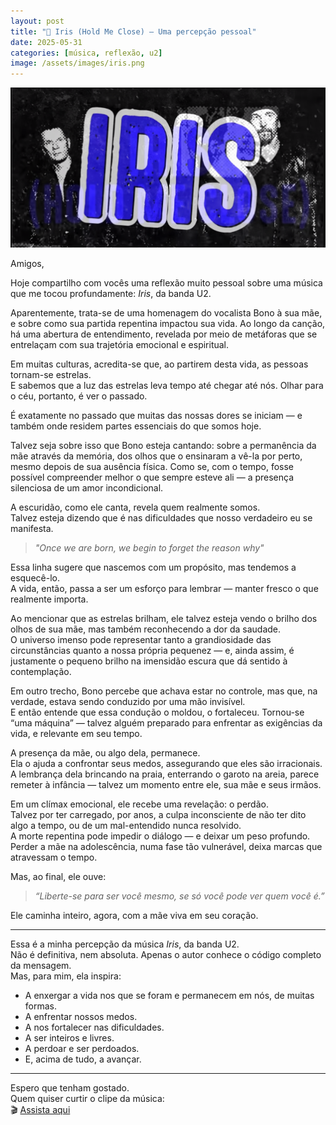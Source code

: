 ```yaml
---
layout: post
title: "🎵 Iris (Hold Me Close) — Uma percepção pessoal"
date: 2025-05-31
categories: [música, reflexão, u2]
image: /assets/images/iris.png
---
```


![Iris - U2](/assets/images/iris.png)

Amigos,

Hoje compartilho com vocês uma reflexão muito pessoal sobre uma música que me tocou profundamente: *Iris*, da banda U2.

Aparentemente, trata-se de uma homenagem do vocalista Bono à sua mãe, e sobre como sua partida repentina impactou sua vida. Ao longo da canção, há uma abertura de entendimento, revelada por meio de metáforas que se entrelaçam com sua trajetória emocional e espiritual.

Em muitas culturas, acredita-se que, ao partirem desta vida, as pessoas tornam-se estrelas.  
E sabemos que a luz das estrelas leva tempo até chegar até nós. Olhar para o céu, portanto, é ver o passado.

É exatamente no passado que muitas das nossas dores se iniciam — e também onde residem partes essenciais do que somos hoje.

Talvez seja sobre isso que Bono esteja cantando: sobre a permanência da mãe através da memória, dos olhos que o ensinaram a vê-la por perto, mesmo depois de sua ausência física. Como se, com o tempo, fosse possível compreender melhor o que sempre esteve ali — a presença silenciosa de um amor incondicional.

A escuridão, como ele canta, revela quem realmente somos.  
Talvez esteja dizendo que é nas dificuldades que nosso verdadeiro eu se manifesta.

> *"Once we are born, we begin to forget the reason why"*

Essa linha sugere que nascemos com um propósito, mas tendemos a esquecê-lo.  
A vida, então, passa a ser um esforço para lembrar — manter fresco o que realmente importa.

Ao mencionar que as estrelas brilham, ele talvez esteja vendo o brilho dos olhos de sua mãe, mas também reconhecendo a dor da saudade.  
O universo imenso pode representar tanto a grandiosidade das circunstâncias quanto a nossa própria pequenez — e, ainda assim, é justamente o pequeno brilho na imensidão escura que dá sentido à contemplação.

Em outro trecho, Bono percebe que achava estar no controle, mas que, na verdade, estava sendo conduzido por uma mão invisível.  
E então entende que essa condução o moldou, o fortaleceu. Tornou-se “uma máquina” — talvez alguém preparado para enfrentar as exigências da vida, e relevante em seu tempo.

A presença da mãe, ou algo dela, permanece.  
Ela o ajuda a confrontar seus medos, assegurando que eles são irracionais.  
A lembrança dela brincando na praia, enterrando o garoto na areia, parece remeter à infância — talvez um momento entre ele, sua mãe e seus irmãos.

Em um clímax emocional, ele recebe uma revelação: o perdão.  
Talvez por ter carregado, por anos, a culpa inconsciente de não ter dito algo a tempo, ou de um mal-entendido nunca resolvido.  
A morte repentina pode impedir o diálogo — e deixar um peso profundo.  
Perder a mãe na adolescência, numa fase tão vulnerável, deixa marcas que atravessam o tempo.

Mas, ao final, ele ouve:

> *“Liberte-se para ser você mesmo, se só você pode ver quem você é.”*

Ele caminha inteiro, agora, com a mãe viva em seu coração.

---

Essa é a minha percepção da música *Iris*, da banda U2.  
Não é definitiva, nem absoluta. Apenas o autor conhece o código completo da mensagem.  
Mas, para mim, ela inspira:

- A enxergar a vida nos que se foram e permanecem em nós, de muitas formas.  
- A enfrentar nossos medos.  
- A nos fortalecer nas dificuldades.  
- A ser inteiros e livres.  
- A perdoar e ser perdoados.  
- E, acima de tudo, a avançar.

---

Espero que tenham gostado.  
Quem quiser curtir o clipe da música:  
🎬 [Assista aqui](https://www.youtube.com/watch?v=Eg69QqsYoDM)
